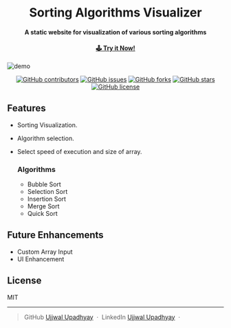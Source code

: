 <h1 align="center">
  Sorting Algorithms Visualizer
  <br>
</h1>

<h4 align="center">A static website for visualization of various sorting algorithms</h4>
<h4 align="center"><a href="https://iamujj15.github.io/sorting-algorithms-visualizer/" target="_blank" rel="noopener noreferrer"> 🕹 Try it Now! </a></h4>

![demo](https://github.com/iamujj15/sorting-algorithms-visualizer/blob/main/content/sav-demo.gif)

<div align="center">

[![GitHub contributors](https://img.shields.io/github/contributors/iamujj15/sorting-algorithms-visualizer)](https://github.com/iamujj15/sorting-algorithms-visualizer/contributors)
[![GitHub issues](https://img.shields.io/github/issues/iamujj15/sorting-algorithms-visualizer)](https://github.com/iamujj15/sorting-algorithms-visualizer/issues)
[![GitHub forks](https://img.shields.io/github/forks/iamujj15/sorting-algorithms-visualizer)](https://github.com/iamujj15/sorting-algorithms-visualizer/network)
[![GitHub stars](https://img.shields.io/github/stars/iamujj15/sorting-algorithms-visualizer)](https://github.com/iamujj15/sorting-algorithms-visualizer/stargazers)
[![GitHub license](https://img.shields.io/github/license/iamujj15/sorting-algorithms-visualizer)](https://github.com/iamujj15/sorting-algorithms-visualizer/blob/master/LICENSE)

</div>

## Features

-   Sorting Visualization.
-   Algorithm selection.
-   Select speed of execution and size of array.

    ### Algorithms

    -   Bubble Sort
    -   Selection Sort
    -   Insertion Sort
    -   Merge Sort
    -   Quick Sort

## Future Enhancements

-   Custom Array Input
-   UI Enhancement

## License

MIT

---

> GitHub [Ujjwal Upadhyay](https://github.com/iamujj15) &nbsp;&middot;&nbsp;
> LinkedIn [Ujjwal Upadhyay](https://www.linkedin.com/in/iamujj15) &nbsp;&middot;&nbsp;
